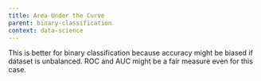```yaml
---
title: Area Under the Curve
parent: binary-classification
context: data-science
---
```


This is better for binary classification because accuracy might be biased if
dataset is unbalanced. ROC and AUC might be a fair measure even for this case.
